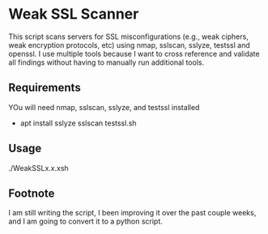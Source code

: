 # Weak SSL Scanner
This script scans servers for SSL misconfigurations (e.g., weak ciphers, weak encryption protocols, etc) using nmap, sslscan, sslyze, testssl and openssl. I use multiple tools because I want to cross reference and validate all findings without having to manually run additional tools.

## Requirements
YOu will need nmap, sslscan, sslyze, and testssl installed
- apt install sslyze sslscan testssl.sh

## Usage
./WeakSSLx.x.xsh

## Footnote
I am still writing the script, I been improving it over the past couple weeks, and I am going to convert it to a python script.
